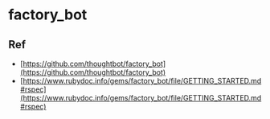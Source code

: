 # factory_bot


## Ref

* [https://github.com/thoughtbot/factory_bot](https://github.com/thoughtbot/factory_bot)
* [https://www.rubydoc.info/gems/factory_bot/file/GETTING_STARTED.md#rspec](https://www.rubydoc.info/gems/factory_bot/file/GETTING_STARTED.md#rspec)